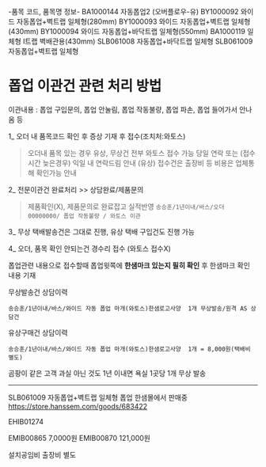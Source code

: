 -품목 코드, 품목명 정보-
BA1000144	자동폽업2 (오버플로우-유)
BY1000092	와이드 자동폽업+벽트랩 일체형(280mm)
BY1000093	와이드 자동폽업+벽트랩 일체형(430mm)
BY1000094	와이드 자동폽업+바닥트랩 일체형(550mm)
BA1000119	일체형 I트랩 벽배관용(430mm)
SLB061008	자동폽업+바닥트랩 일체형
SLB061009	자동폽업+벽트랩 일체형

# 폽업 이관건 관련 처리 방법
이관내용 : 폽업 구입문의, 폽업 안눌림, 폽업 작동불량, 폽업 파손, 폽업 들어가서 안나옴 등

1_ 오더 내 품목코드 확인 후
증상 기재 후 접수(조치처:와토스)
>오더내 품목 있는 경우 유상, 무상건 전부 와토스 접수 가능
>당일 연락 또는 (접수시간 늦은경우) 익일 내 연락드림 안내
>(유상) 접수건은 출장비 등 비용은 업체통해 확인가능 안내

2_ 전문이관건 완료처리 >> 상담완료/제품문의
>제품확인(X), 제품문의로 완료잡고 실적반영
>`송승훈/1년이내/바스/오더 00000000/ 폽업 작동불량 / 와토스 이관`

3_ 무상 택배발송건은 그대로 진행, 유상 택배 구입건도 진행 가능 

4_ 오더, 품목 확인 안되는건 경수리 접수 (와토스 접수X)

폽업관련 내용으로 접수할때 폽업윗쪽에 **한샘마크 있는지 필히 확인** 후
한샘마크 확인 내용 기재

무상발송건 상담이력
```
송승훈/1년이내/바스/와이드 자동 폽업 마개(와토스)한샘로고사양  1개 무상발송/원격 AS 상담건
```

유상구매건 상담이력
```
송승훈/1년이내/바스/와이드 자동 폽업 마개(와토스)한샘로고사양  1개 = 8,000원(택배비 별도)
```

곰팡이 같은 고객 과실 아닌 것도 1년 이내면
욕실 1곳당 1개 무상 발송

---

SLB061009 자동폽업+벽트랩 일체형 
폽업 한샘몰에서 판매중
https://store.hanssem.com/goods/683422

EHIB01274

EMIB00865  7,0000원
EMIB00870  121,000원

설치공임비 출장비 별도



